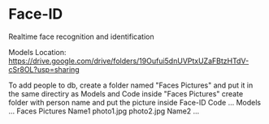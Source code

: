 # Face-ID
Realtime face recognition and identification

Models Location: https://drive.google.com/drive/folders/19Oufui5dnUVPtxUZaFBtzHTdV-cSr8OL?usp=sharing

To add people to db, create a folder named "Faces Pictures" and put it in the same directiry as Models and Code
inside "Faces Pictures" create folder with person name and put the picture inside
Face-ID
  Code
    ...
  Models
    ...
  Faces Pictures
    Name1
      photo1.jpg
      photo2.jpg
     Name2
      ...
      
